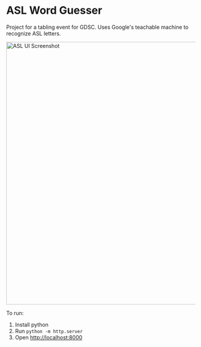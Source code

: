 # ASL Word Guesser
Project for a tabling event for GDSC. Uses Google's teachable machine to recognize ASL letters.

<img width="700" alt="ASL UI Screenshot" src="https://github.com/mishanguyen/ASL/assets/95314927/f16c9c5c-114f-450f-862e-7e4e1f9c67fc">



To run:

1. Install python
2. Run `python -m http.server`
3. Open <http://localhost:8000>
